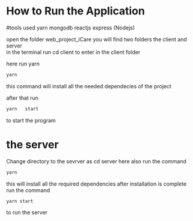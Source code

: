 # How to Run the Application 

#tools used 
yarn
mongodb
reactjs
express  (Nodejs)

open the folder web_project_iCare you will find two folders the client and server  
in the terminal run cd client to enter in the client folder

here run yarn 
```sh
yarn
```
this command will install all the needed dependecies of the project

after that  run

```sh
yarn   start
```
 
to start the program


# the server
Change directory to the sevrver as
cd server
here also run the command

```sh
yarn
```
this will install all the required dependencies
after installation is complete run the command

```sh
yarn start
```

to run the server
 
